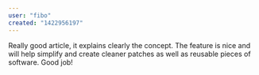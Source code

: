 ```yaml
---
user: "fibo"
created: "1422956197"
---
```


Really good article, it explains clearly the concept. The feature is nice and will help simplify and create cleaner patches as well as reusable pieces of software. Good job!
